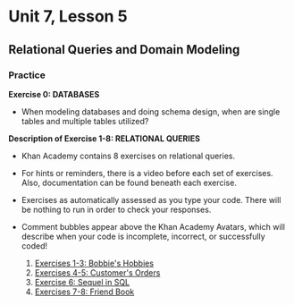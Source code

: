 # Unit 7, Lesson 5

## Relational Queries and Domain Modeling

### Practice

**Exercise 0: DATABASES**

- When modeling databases and doing schema design, when are single tables and multiple tables utilized?

**Description of Exercise 1-8: RELATIONAL QUERIES**

- Khan Academy contains 8 exercises on relational queries.
- For hints or reminders, there is a video before each set of exercises. Also, documentation can be found beneath each exercise.
- Exercises as automatically assessed as you type your code. There will be nothing to run in order to check your responses.
- Comment bubbles appear above the Khan Academy Avatars, which will describe when your code is incomplete, incorrect, or successfully coded!

  1. [Exercises 1-3: Bobbie's Hobbies](https://www.khanacademy.org/computing/computer-programming/sql/relational-queries-in-sql/pc/challenge-bobbys-hobbies)
  2. [Exercises 4-5: Customer's Orders](https://www.khanacademy.org/computing/computer-programming/sql/relational-queries-in-sql/pc/challenge-customers-orders)
  3. [Exercise 6: Sequel in SQL](https://www.khanacademy.org/computing/computer-programming/sql/relational-queries-in-sql/pc/challenge-sequels-in-sql)
  4. [Exercises 7-8: Friend Book](https://www.khanacademy.org/computing/computer-programming/sql/relational-queries-in-sql/pc/challenge-friendbook)

